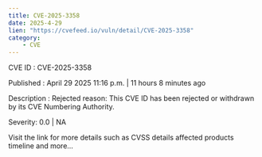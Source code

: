 ```yaml
---
title: CVE-2025-3358
date: 2025-4-29
lien: "https://cvefeed.io/vuln/detail/CVE-2025-3358"
category:
    - CVE
---
```


CVE ID : CVE-2025-3358

Published :  April 29
2025
11:16 p.m. | 11 hours
8 minutes ago

Description : Rejected reason: This CVE ID has been rejected or withdrawn by its CVE Numbering Authority.

Severity: 0.0 | NA

Visit the link for more details
such as CVSS details
affected products
timeline
and more...
